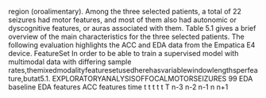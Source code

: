 region (oroalimentary). Among the three selected patients, a total of 22 seizures had motor
features, and most of them also had autonomic or dyscognitive features, or auras associated
with them. Table 5.1 gives a brief overview of the main characteristics for the three selected
patients. The following evaluation highlights the ACC and EDA data from the Empatica E4
device.
FeatureSet
In order to be able to train a supervised model with multimodal data with differing sample
rates,themixedmodalityfeaturesetusedherehasvariablewindowlengthsperfeature,butat5.1. EXPLORATORYANALYSISOFFOCALMOTORSEIZURES 99
EDA baseline EDA features
ACC features
time
t t t t t T
n-3 n-2 n-1 n n+1